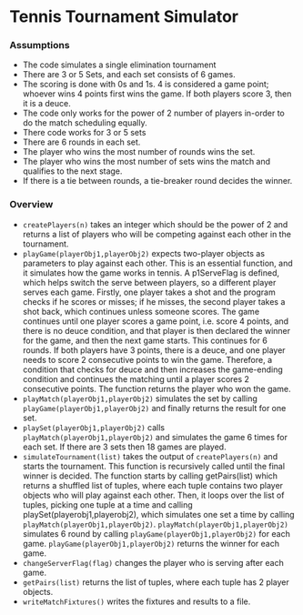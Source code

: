 # Tennis Tournament Simulator

### Assumptions
- The code simulates a single elimination tournament
- There are 3 or 5 Sets, and each set consists of 6 games.
- The scoring is done with 0s and 1s. 4 is considered a game point; whoever wins 4 points first wins the game. If both players score 3, then it is a deuce.
- The code only works for the power of 2 number of players in-order to do the match scheduling equally.
- There code works for 3 or 5 sets
- There are 6 rounds in each set.
- The player who wins the most number of rounds wins the set.
- The player who wins the most number of sets wins the match and qualifies to the next stage.
- If there is a tie between rounds, a tie-breaker round decides the winner.

### Overview
- `createPlayers(n)` takes an integer which should be the power of 2 and returns a list of players who will be competing against each other in the tournament.
- `playGame(playerObj1,playerObj2)` expects two-player objects as parameters to play against each other. This is an essential function, and it simulates how the game works in tennis. A p1ServeFlag is defined, which helps switch the serve between players, so a different player serves each game. Firstly, one player takes a shot and the program checks if he scores or misses; if he misses, the second player takes a shot back, which continues unless someone scores. The game continues until one player scores a game point, i.e. score 4 points, and there is no deuce condition, and that player is then declared the winner for the game, and then the next game starts. This continues for 6 rounds. If both players have 3 points, there is a deuce, and one player needs to score 2 consecutive points to win the game.  Therefore, a condition that checks for deuce and then increases the game-ending condition and continues the matching until a player scores 2 consecutive points. The function returns the player who won the game.
- `playMatch(playerObj1,playerObj2)` simulates the set by calling `playGame(playerObj1,playerObj2)` and finally returns the result for one set.
- `playSet(playerObj1,playerObj2)` calls `playMatch(playerObj1,playerObj2)` and simulates the game 6 times for each set. If there are 3 sets then 18 games are played.
- `simulateTournament(list)` takes the output of `createPlayers(n)` and starts the tournament. This function is recursively called until the final winner is decided. The function starts by calling getPairs(list) which returns a shuffled list of tuples, where each tuple contains two player objects who will play against each other. Then, it loops over the list of tuples, picking one tuple at a time and calling playSet(playerobj1,playerobj2), which simulates one set a time by calling `playMatch(playerObj1,playerObj2)`. `playMatch(playerObj1,playerObj2)` simulates 6 round by calling `playGame(playerObj1,playerObj2)` for each game. `playGame(playerObj1,playerObj2)` returns the winner for each game.
- `changeServerFlag(flag)` changes the player who is serving after each game.
- `getPairs(list)` returns the list of tuples, where each tuple has 2 player objects.
- `writeMatchFixtures()` writes the fixtures and results to a file.
